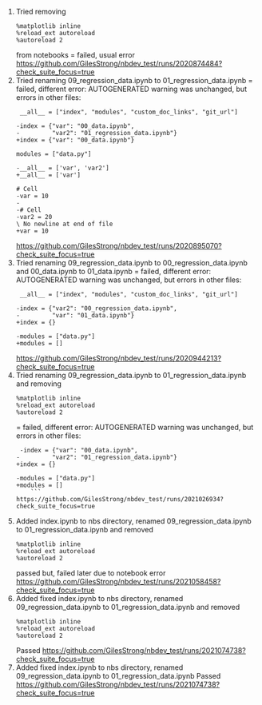 1. Tried removing
    ```
    %matplotlib inline
    %reload_ext autoreload
    %autoreload 2
    ```
    from notebooks
    = failed, usual error
    https://github.com/GilesStrong/nbdev_test/runs/2020874484?check_suite_focus=true
1. Tried renaming 09_regression_data.ipynb to 01_regression_data.ipynb
    = failed, different error: AUTOGENERATED warning was unchanged, but errors in other files:
    ```
     __all__ = ["index", "modules", "custom_doc_links", "git_url"]
    
    -index = {"var": "00_data.ipynb",
    -         "var2": "01_regression_data.ipynb"}
    +index = {"var": "00_data.ipynb"}
    
    modules = ["data.py"]
    ```
    ```
    -__all__ = ['var', 'var2']
    +__all__ = ['var']
    
    # Cell
    -var = 10
    -
    -# Cell
    -var2 = 20
    \ No newline at end of file
    +var = 10
    ```
    https://github.com/GilesStrong/nbdev_test/runs/2020895070?check_suite_focus=true
1. Tried renaming 09_regression_data.ipynb to 00_regression_data.ipynb and 00_data.ipynb to 01_data.ipynb
    = failed, different error: AUTOGENERATED warning was unchanged, but errors in other files:
    ```
     __all__ = ["index", "modules", "custom_doc_links", "git_url"]
 
    -index = {"var2": "00_regression_data.ipynb",
    -         "var": "01_data.ipynb"}
    +index = {}
    
    -modules = ["data.py"]
    +modules = []
    ```
    https://github.com/GilesStrong/nbdev_test/runs/2020944213?check_suite_focus=true
1. Tried renaming 09_regression_data.ipynb to 01_regression_data.ipynb and removing
    ```
    %matplotlib inline
    %reload_ext autoreload
    %autoreload 2
    ```
    = failed, different error: AUTOGENERATED warning was unchanged, but errors in other files:
    ```
     -index = {"var": "00_data.ipynb",
    -         "var2": "01_regression_data.ipynb"}
    +index = {}
    
    -modules = ["data.py"]
    +modules = []
        ```
    https://github.com/GilesStrong/nbdev_test/runs/2021026934?check_suite_focus=true
1. Added index.ipynb to nbs directory, renamed 09_regression_data.ipynb to 01_regression_data.ipynb and removed
    ```
    %matplotlib inline
    %reload_ext autoreload
    %autoreload 2
    ```
    passed but, failed later due to notebook error
    https://github.com/GilesStrong/nbdev_test/runs/2021058458?check_suite_focus=true
1. Added fixed index.ipynb to nbs directory, renamed 09_regression_data.ipynb to 01_regression_data.ipynb and removed
    ```
    %matplotlib inline
    %reload_ext autoreload
    %autoreload 2
    ```
    Passed
    https://github.com/GilesStrong/nbdev_test/runs/2021074738?check_suite_focus=true
1. Added fixed index.ipynb to nbs directory, renamed 09_regression_data.ipynb to 01_regression_data.ipynb
    Passed
    https://github.com/GilesStrong/nbdev_test/runs/2021074738?check_suite_focus=true